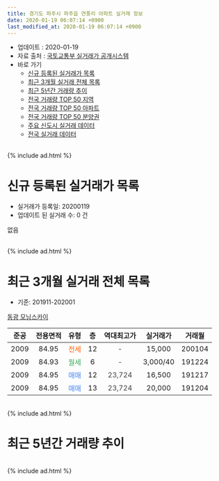 ```yaml
---
title: 경기도 파주시 파주읍 연풍리 아파트 실거래 정보
date: 2020-01-19 06:07:14 +0900
last_modified_at: 2020-01-19 06:07:14 +0900
---
```


* 업데이트 : 2020-01-19
* 자료 출처 : [국토교통부 실거래가 공개시스템](http://rt.molit.go.kr)
* 바로 가기
    * [신규 등록된 실거래가 목록](#신규-등록된-실거래가-목록)
    * [최근 3개월 실거래 전체 목록](#최근-3개월-실거래-전체-목록)
    * [최근 5년간 거래량 추이](#최근-5년간-거래량-추이)
    * [전국 거래량 TOP 50 지역](https://apt-info.github.io/apt-trade-info/최근-3개월-전국에서-가장-거래가-많이-발생한-지역)
    * [전국 거래량 TOP 50 아파트](https://apt-info.github.io/apt-trade-info/최근-3개월-전국에서-가장-거래가-많이-발생한-아파트)
    * [전국 거래량 TOP 50 분양권](https://apt-info.github.io/apt-trade-info/최근-3개월-전국에서-가장-거래가-많이-발생한-분양권)
    * [주요 신도시 실거래 데이터](https://apt-info.github.io/apt-trade-info/주요-신도시)
    * [전국 실거래 데이터](https://apt-info.github.io/apt-trade-info/전국)
<br>
{% include ad.html %}
<br>

# 신규 등록된 실거래가 목록
* 실거래가 등록일: 20200119
* 업데이트 된 실거래 수: 0 건

없음

<br>
{% include ad.html %}
<br>

# 최근 3개월 실거래 전체 목록
* 기준: 201911-202001


[동광 모닝스카이](https://search.naver.com/search.naver?query=%EA%B2%BD%EA%B8%B0%EB%8F%84+%ED%8C%8C%EC%A3%BC%EC%8B%9C+%ED%8C%8C%EC%A3%BC%EC%9D%8D+%EC%97%B0%ED%92%8D%EB%A6%AC+%EB%8F%99%EA%B4%91+%EB%AA%A8%EB%8B%9D%EC%8A%A4%EC%B9%B4%EC%9D%B4)

|준공|전용면적|유형|층|역대최고가|실거래가|거래월|
|:---:|:---:|:---:|:---:|:---:|:---:|:---:|
|2009|84.95|<span style="color:#ff5a00">전세</span>|12|<span style="color:#444444">-</span>|15,000|200104|
|2009|84.93|<span style="color:#34a853">월세</span>|6|<span style="color:#444444">-</span>|3,000/40|191224|
|2009|84.95|<span style="color:#4285f3">매매</span>|12|<span style="color:#444444">23,724</span>|16,500|191217|
|2009|84.95|<span style="color:#4285f3">매매</span>|13|<span style="color:#444444">23,724</span>|20,000|191204|


<br>
{% include ad.html %}
<br>

# 최근 5년간 거래량 추이


<div style="width:100%;">
    <canvas id="deal_progress" height="200"></canvas>
</div>

<script>
new Chart(document.getElementById("deal_progress"), {
    type: 'line',
    data: {
        labels: ['201501','201502','201503','201504','201505','201506','201507','201508','201509','201510','201511','201512','201601','201602','201603','201604','201605','201606','201607','201608','201609','201610','201611','201612','201701','201702','201703','201704','201705','201706','201707','201708','201709','201710','201711','201712','201801','201802','201803','201804','201805','201806','201807','201808','201809','201810','201811','201812','201901','201902','201903','201904','201905','201906','201907','201908','201909','201910','201911','201912','202001'],
        datasets: [{
            label: '매매',
            pointRadius: 1,
            data: [1, 3, 2, 4, 4, 14, 5, 10, 2, 11, 1, 1, 0, 2, 0, 1, 3, 4, 0, 4, 1, 5, 1, 2, 2, 2, 6, 1, 1, 0, 1, 0, 0, 1, 0, 1, 1, 1, 1, 0, 3, 1, 0, 1, 0, 1, 0, 2, 1, 1, 0, 0, 1, 1, 1, 0, 0, 0, 0, 2, 0],
            borderColor: "rgba(255, 201, 14, 1)",
            backgroundColor: "rgba(255, 201, 14, 0.5)",
            fill: false,
            lineTension: 0
        },{
            label: '전월세',
            pointRadius: 1,
            data: [1, 3, 4, 3, 5, 3, 9, 4, 3, 7, 2, 2, 1, 1, 3, 4, 2, 4, 4, 2, 3, 3, 0, 1, 3, 2, 0, 5, 1, 1, 4, 1, 1, 2, 1, 0, 3, 0, 2, 2, 4, 1, 1, 0, 0, 2, 0, 0, 0, 0, 1, 2, 0, 1, 2, 1, 1, 0, 0, 1, 1],
            borderColor: "rgba(0, 141, 185, 1)",
            backgroundColor: "rgba(0, 141, 185, 0.5)",
            fill: false,
            lineTension: 0
        }
        ]
    },
    options: {
        responsive: true,
        title: {
            display: false
        },
        tooltips: {
            mode: 'index',
            intersect: false
        },
        hover: {
            mode: 'nearest',
            intersect: true
        },
        scales: {
            xAxes: [{
                display: true,
                scaleLabel: {
                    display: true,
                    labelString: '년/월'
                }
            }],
            yAxes: [{
                display: true,
                ticks: {
                    suggestedMin: 0,
                },
                scaleLabel: {
                    display: true,
                    labelString: '실거래 수'
                }
            }]
        }
    }
});

</script>


<br>
{% include ad.html %}
<br>

